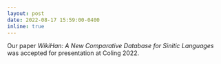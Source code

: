 ```yaml
---
layout: post
date: 2022-08-17 15:59:00-0400
inline: true
---
```

Our paper _WikiHan: A New Comparative Database for Sinitic Languages_ was accepted for presentation at Coling 2022.